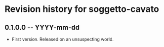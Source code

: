 # Revision history for soggetto-cavato

## 0.1.0.0  -- YYYY-mm-dd

* First version. Released on an unsuspecting world.
